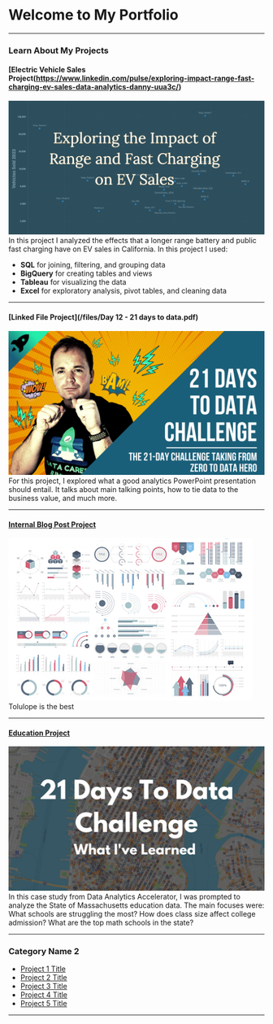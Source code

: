 # Welcome to My Portfolio

---

### Learn About My Projects

#### [Electric Vehicle Sales Project(https://www.linkedin.com/pulse/exploring-impact-range-fast-charging-ev-sales-data-analytics-danny-uua3c/)
[<img src="images/EV project title.png?raw=true"/>](https://www.linkedin.com/pulse/exploring-impact-range-fast-charging-ev-sales-data-analytics-danny-uua3c/)
In this project I analyzed the effects that a longer range battery and public fast charging have on EV sales in California. In this project I used:

 - **SQL** for joining, filtering, and grouping data
 - **BigQuery** for creating tables and views
 - **Tableau** for visualizing the data
 - **Excel** for exploratory analysis, pivot tables, and cleaning data 

---
#### [Linked File Project](/files/Day 12 - 21 days to data.pdf)
<img src="images/21 Days To Data Challenge.png?raw=true"/>
For this project, I explored what a good analytics PowerPoint presentation should entail. It talks about main talking points, how to tie data to the business value, and much more. 

---

#### [Internal Blog Post Project](/bank)
<img src="images/dummy_thumbnail.jpg?raw=true"/>
Tolulope is the best

---
#### [Education Project](https://www.linkedin.com/pulse/massachusetts-education-analysis-samantha-paul/)
[<img src="images/21 Days To Data Challenge What I've Learned Cover.png?raw=true"/>](https://www.linkedin.com/pulse/what-i-learned-21-days-data-avery-smith)
In this case study from Data Analytics Accelerator, I was prompted to analyze the State of Massachusetts education data. The main focuses were:
What schools are struggling the most?
How does class size affect college admission?
What are the top math schools in the state? 

---

### Category Name 2

- [Project 1 Title](http://example.com/)
- [Project 2 Title](http://example.com/)
- [Project 3 Title](http://example.com/)
- [Project 4 Title](http://example.com/)
- [Project 5 Title](http://example.com/)

---




